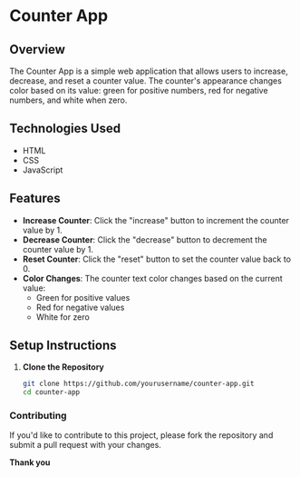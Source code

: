 # Counter App

## Overview

The Counter App is a simple web application that allows users to increase, decrease, and reset a counter value. The counter's appearance changes color based on its value: green for positive numbers, red for negative numbers, and white when zero.

## Technologies Used

- HTML
- CSS
- JavaScript

## Features

- **Increase Counter**: Click the "increase" button to increment the counter value by 1.
- **Decrease Counter**: Click the "decrease" button to decrement the counter value by 1.
- **Reset Counter**: Click the "reset" button to set the counter value back to 0.
- **Color Changes**: The counter text color changes based on the current value:
  - Green for positive values
  - Red for negative values
  - White for zero

## Setup Instructions

1. **Clone the Repository**

   ```bash
   git clone https://github.com/yourusername/counter-app.git
   cd counter-app


   ```

### Contributing

If you'd like to contribute to this project, please fork the repository and submit a pull request with your changes.

**Thank you**
